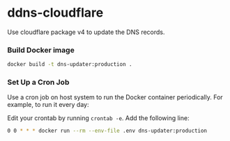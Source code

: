 # ddns-cloudflare

Use cloudflare package v4 to update the DNS records.

### Build Docker image

```bash
docker build -t dns-updater:production .
```

### Set Up a Cron Job 

Use a cron job on host system to run the Docker container periodically. For example, to run it every day:

Edit your crontab by running `crontab -e`.
Add the following line:

```bash
0 0 * * * docker run --rm --env-file .env dns-updater:production
```